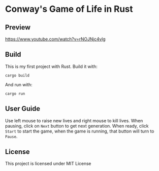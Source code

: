 # Conway's Game of Life in Rust
## Preview
https://www.youtube.com/watch?v=rNOJNjc4vlg
## Build
This is my first project with Rust. Build it with:
```
cargo build
```
And run with:
```
cargo run
```
## User Guide
Use left mouse to raise new lives and right mouse to kill lives.
When pausing, click on `Next` button to get next generation.
When ready, click `Start` to start the game, when the game is 
running, that button will turn to `Pause`.
## License
This project is licensed under MIT License
